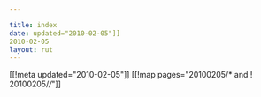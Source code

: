 ```yaml
---

title: index
date: updated="2010-02-05"]]
2010-02-05
layout: rut
---
```


[[!meta updated="2010-02-05"]]
[[!map pages="20100205/* and ! 20100205/*/*"]]
